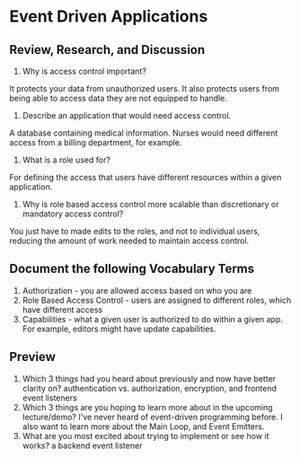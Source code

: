 # Event Driven Applications

## Review, Research, and Discussion
1. Why is access control important?

It protects your data from unauthorized users. It also protects users from being able to access data they are not equipped to handle. 
1. Describe an application that would need access control.

A database containing medical information. Nurses would need different access from a billing department, for example. 
1. What is a role used for?

For defining the access that users have different resources within a given application. 
1. Why is role based access control more scalable than discretionary or mandatory access control?

You just have to made edits to the roles, and not to individual users, reducing the amount of work needed to maintain access control.

## Document the following Vocabulary Terms
1. Authorization - you are allowed access based on who you are
1. Role Based Access Control - users are assigned to different roles, which have different access
1. Capabilities - what a given user is authorized to do within a given app. For example, editors might have update capabilities. 

## Preview
1. Which 3 things had you heard about previously and now have better clarity on?
authentication vs. authorization, encryption, and frontend event listeners
1. Which 3 things are you hoping to learn more about in the upcoming lecture/demo?
I've never heard of event-driven programming before. I also want to learn more about the Main Loop, and Event Emitters.
1. What are you most excited about trying to implement or see how it works?
a backend event listener
